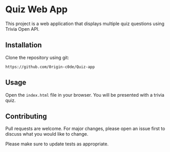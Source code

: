 # Quiz Web App

This project is a web application that displays multiple quiz questions using Trivia Open API.

## Installation

Clone the repository using git:

```
https://github.com/0rigin-c0de/Quiz-app
```

## Usage

Open the `index.html` file in your browser. You will be presented with a trivia quiz.

## Contributing

Pull requests are welcome. For major changes, please open an issue first to discuss what you would like to change.

Please make sure to update tests as appropriate.
